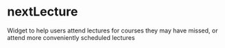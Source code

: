 # nextLecture
Widget to help users attend lectures for courses they may have missed, or attend more conveniently scheduled lectures
